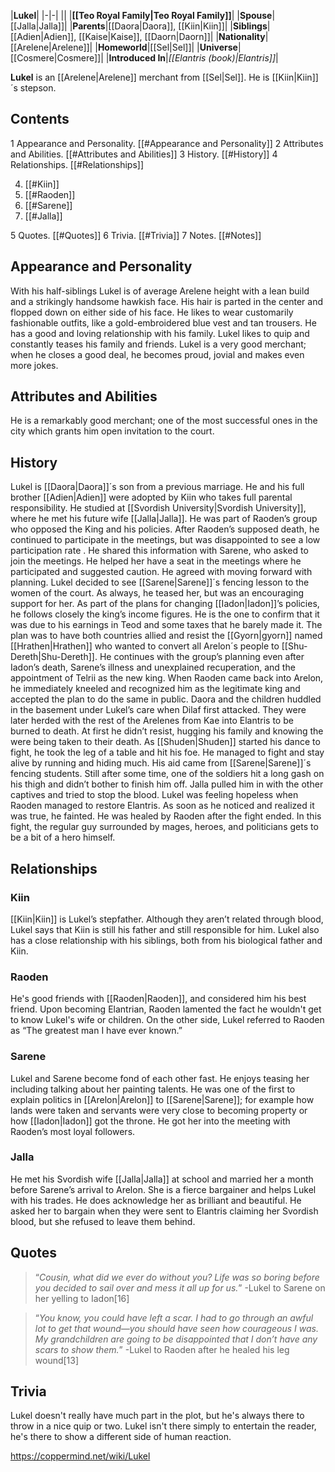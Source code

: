 |**Lukel**|
|-|-|
||
|**[[Teo Royal Family\|Teo Royal Family]]**|
|**Spouse**|[[Jalla\|Jalla]]|
|**Parents**|[[Daora\|Daora]], [[Kiin\|Kiin]]|
|**Siblings**|[[Adien\|Adien]], [[Kaise\|Kaise]], [[Daorn\|Daorn]]|
|**Nationality**|[[Arelene\|Arelene]]|
|**Homeworld**|[[Sel\|Sel]]|
|**Universe**|[[Cosmere\|Cosmere]]|
|**Introduced In**|*[[Elantris (book)\|Elantris]]*|

**Lukel** is an [[Arelene\|Arelene]] merchant from [[Sel\|Sel]]. He is [[Kiin\|Kiin]]´s stepson.

## Contents

1 Appearance and Personality. [[#Appearance and Personality]] 
2 Attributes and Abilities. [[#Attributes and Abilities]] 
3 History. [[#History]] 
4 Relationships. [[#Relationships]] 

4. [[#Kiin]] 
4. [[#Raoden]] 
4. [[#Sarene]] 
4. [[#Jalla]] 


5 Quotes. [[#Quotes]] 
6 Trivia. [[#Trivia]] 
7 Notes. [[#Notes]] 


## Appearance and Personality
  With his half-siblings
Lukel is of average Arelene height with a lean build and a strikingly handsome hawkish face. His hair is parted in the center and flopped down on either side of his face. He likes to wear customarily fashionable outfits, like a gold-embroidered blue vest and tan trousers.
He has a good and loving relationship with his family. Lukel likes to quip and constantly teases his family and friends.
Lukel is a very good merchant; when he closes a good deal, he becomes proud, jovial and makes even more jokes.

## Attributes and Abilities
He is a remarkably good merchant; one of the most successful ones in the city which grants him open invitation to the court.

## History
Lukel is [[Daora\|Daora]]´s son from a previous marriage. He and his full brother [[Adien\|Adien]] were adopted by Kiin who takes full parental responsibility.
He studied at [[Svordish University\|Svordish University]], where he met his future wife [[Jalla\|Jalla]].
He was part of Raoden’s group who opposed the King and his policies. After Raoden’s supposed death, he continued to participate in the meetings, but was disappointed to see a low participation rate . He shared this information with Sarene, who asked to join the meetings. He helped her have a seat in the meetings where he participated and suggested caution. He agreed with moving forward with planning.
Lukel decided to see [[Sarene\|Sarene]]´s fencing lesson to the women of the court. As always, he teased her, but was an encouraging support for her.
As part of the plans for changing [[Iadon\|Iadon]]’s policies, he follows closely the king’s income figures. He is the one to confirm that it was due to his earnings in Teod and some taxes that he barely made it. The plan was to have both countries allied and resist the [[Gyorn\|gyorn]] named [[Hrathen\|Hrathen]] who wanted to convert all Arelon´s people to [[Shu-Dereth\|Shu-Dereth]].
He continues with the group’s planning even after Iadon’s death, Sarene’s illness and unexplained recuperation, and the appointment of Telrii as the new king.
When Raoden came back into Arelon, he immediately kneeled and recognized him as the legitimate king and accepted the plan to do the same in public.
Daora and the children huddled in the basement under Lukel’s care when Dilaf first attacked. They were later herded with the rest of the Arelenes from Kae into Elantris to be burned to death. At first he didn’t resist, hugging his family and knowing the were being taken to their death.
As [[Shuden\|Shuden]] started his dance to fight, he took the leg of a table and hit his foe. He managed to fight and stay alive by running and hiding much. His aid came from [[Sarene\|Sarene]]´s fencing students. Still after some time, one of the soldiers hit a long gash on his thigh and didn’t bother to finish him off. Jalla pulled him in with the other captives and tried to stop the blood. Lukel was feeling hopeless when Raoden managed to restore Elantris. As soon as he noticed and realized it was true, he fainted. He was healed by Raoden after the fight ended.
In this fight, the regular guy surrounded by mages, heroes, and politicians gets to be a bit of a hero himself.

## Relationships
### Kiin
[[Kiin\|Kiin]] is Lukel’s stepfather. Although they aren’t related through blood, Lukel says that Kiin is still his father and still responsible for him. Lukel also has a close relationship with his siblings, both from his biological father and Kiin.

### Raoden
He's good friends with [[Raoden\|Raoden]], and considered him his best friend. Upon becoming Elantrian, Raoden lamented the fact he wouldn't get to know Lukel's wife or children.
On the other side, Lukel referred to Raoden as “The greatest man I have ever known.”

### Sarene
Lukel and Sarene become fond of each other fast. He enjoys teasing her including talking about her painting talents. 
He was one of the first to explain politics in [[Arelon\|Arelon]] to [[Sarene\|Sarene]]; for example how lands were taken and servants were very close to becoming property or how [[Iadon\|Iadon]] got the throne. He got her into the meeting with Raoden’s most loyal followers. 

### Jalla
He met his Svordish wife [[Jalla\|Jalla]] at school and married her a month before Sarene’s arrival to Arelon.
She is a fierce bargainer and helps Lukel with his trades. He does acknowledge her as brilliant and beautiful.
He asked her to bargain when they were sent to Elantris claiming her Svordish blood, but she refused to leave them behind.

## Quotes
>“*Cousin, what did we ever do without you? Life was so boring before you decided to sail over and mess it all up for us.*”
\-Lukel to Sarene on her yelling to Iadon[16]


>“*You know, you could have left a scar. I had to go through an awful lot to get that wound—you should have seen how courageous I was. My grandchildren are going to be disappointed that I don’t have any scars to show them.*”
\-Lukel to Raoden after he healed his leg wound[13]


## Trivia
Lukel doesn't really have much part in the plot, but he's always there to throw in a nice quip or two.
Lukel isn't there simply to entertain the reader, he's there to show a different side of human reaction.


https://coppermind.net/wiki/Lukel